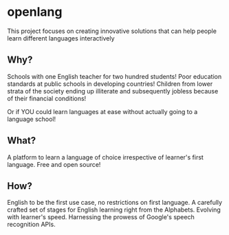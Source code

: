 # openlang
  This project focuses on creating innovative solutions that can help people learn different languages interactively

## Why?
  Schools with one English teacher for two hundred students!
  Poor education standards at public schools in developing countries!
  Children from lower strata of the society ending up illiterate and subsequently jobless because of their financial conditions!

  Or if YOU could learn languages at ease without actually going to a language school!

## What?
  A platform to learn a language of choice irrespective of learner's first language.
  Free and open source!

## How?
  English to be the first use case, no restrictions on first language.
  A carefully crafted set of stages for English learning right from the Alphabets.
  Evolving with learner's speed.
  Harnessing the prowess of Google's speech recognition APIs.


